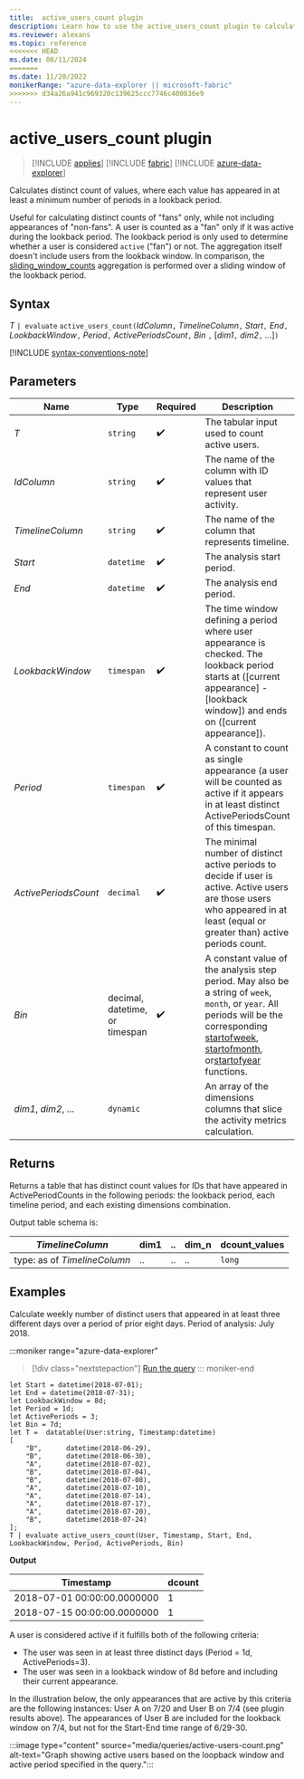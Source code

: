 ```yaml
---
title:  active_users_count plugin
description: Learn how to use the active_users_count plugin to calculate the distinct count of values that appeared in a minimum number of periods in a lookback period.
ms.reviewer: alexans
ms.topic: reference
<<<<<<< HEAD
ms.date: 08/11/2024
=======
ms.date: 11/20/2022
monikerRange: "azure-data-explorer || microsoft-fabric"
>>>>>>> d34a26a941c969320c139625ccc7746c400836e9
---
```

# active_users_count plugin

> [!INCLUDE [applies](../includes/applies-to-version/applies.md)] [!INCLUDE [fabric](../includes/applies-to-version/fabric.md)] [!INCLUDE [azure-data-explorer](../includes/applies-to-version/azure-data-explorer.md)] 

Calculates distinct count of values, where each value has appeared in at least a minimum number of periods in a lookback period.

Useful for calculating distinct counts of "fans" only, while not including appearances of "non-fans". A user is counted as a "fan" only if it was active during the lookback period. The lookback period is only used to determine whether a user is considered `active` ("fan") or not. The aggregation itself doesn't include users from the lookback window. In comparison, the [sliding_window_counts](sliding-window-counts-plugin.md) aggregation is performed over a sliding window of the lookback period.

## Syntax

*T* `| evaluate` `active_users_count(`*IdColumn*`,` *TimelineColumn*`,` *Start*`,` *End*`,` *LookbackWindow*`,` *Period*`,` *ActivePeriodsCount*`,` *Bin* `,` [*dim1*`,` *dim2*`,` ...]`)`

[!INCLUDE [syntax-conventions-note](../includes/syntax-conventions-note.md)]

## Parameters

| Name | Type | Required | Description |
| -- | -- | -- | -- |
| *T* | `string` |  :heavy_check_mark: | The tabular input used to count active users.|
| *IdColumn* | `string` |  :heavy_check_mark: | The name of the column with ID values that represent user activity. |
| *TimelineColumn* | `string` |  :heavy_check_mark: | The name of the column that represents timeline. |
| *Start* | `datetime` |   :heavy_check_mark:  | The analysis start period. |
| *End* | `datetime` |  :heavy_check_mark: | The analysis end period. |
| *LookbackWindow* | `timespan` |  :heavy_check_mark: | The time window defining a period where user appearance is checked. The lookback period starts at ([current appearance] - [lookback window]) and ends on ([current appearance]). |
| *Period* | `timespan` |  :heavy_check_mark: | A constant to count as single appearance (a user will be counted as active if it appears in at least distinct ActivePeriodsCount of this timespan. |
| *ActivePeriodsCount* | `decimal` |  :heavy_check_mark: | The minimal number of distinct active periods to decide if user is active. Active users are those users who appeared in at least (equal or greater than) active periods count. |
| *Bin* | decimal, datetime, or timespan |  :heavy_check_mark: | A constant value of the analysis step period. May also be a string of `week`, `month`, or `year`. All periods will be the corresponding [startofweek](startofweek-function.md), [startofmonth](startofmonth-function.md), or[startofyear](startofyear-function.md) functions. |
| *dim1*, *dim2*, ... | `dynamic` |   | An array of the dimensions columns that slice the activity metrics calculation. |

## Returns

Returns a table that has distinct count values for IDs that have appeared in ActivePeriodCounts in the following periods: the lookback period, each timeline period, and each existing dimensions combination.

Output table schema is:

|*TimelineColumn*|dim1|..|dim_n|dcount_values|
|---|---|---|---|---|
|type: as of *TimelineColumn*|..|..|..| `long` |

## Examples

Calculate weekly number of distinct users that appeared in at least three different days over a period of prior eight days. Period of analysis: July 2018.

:::moniker range="azure-data-explorer"
> [!div class="nextstepaction"]
> <a href="https://dataexplorer.azure.com/clusters/help/databases/Samples?query=H4sIAAAAAAAAA42SwWvCMBTG74X+Dw9PFlJI0rJWhweF3XYYWNlhDIltGMGaSJO6y/74vdZWNlFMcnrv/ZJ85Ptq6WDtRONgAZVw0qmDnHLK8phmMWXRcxjUiLzo6haQXIBXY/Y7Ue7fla7MN7J5NUzeZKNMd5qNnWXp1Eme+xYHydBfKY1VNmIFFt2TuHe1nG6sbObWNUp/EShQhXXicJyPmqIw+AgDwDVZTQj060rvU8xnEXkIJfQCLe9A+DX84U0IpT5Q7vEc89HEUh8o84A49RDOU/zzTzSrgB+QJ1G3SIDozd226JbdlqbVrnfuj2XkHDjShYpcBYcMcSH/Q0K6bES/nOHnRKwCAAA=" target="_blank">Run the query</a>
::: moniker-end

```kusto
let Start = datetime(2018-07-01);
let End = datetime(2018-07-31);
let LookbackWindow = 8d;
let Period = 1d;
let ActivePeriods = 3;
let Bin = 7d;
let T =  datatable(User:string, Timestamp:datetime)
[
    "B",      datetime(2018-06-29),
    "B",      datetime(2018-06-30),
    "A",      datetime(2018-07-02),
    "B",      datetime(2018-07-04),
    "B",      datetime(2018-07-08),
    "A",      datetime(2018-07-10),
    "A",      datetime(2018-07-14),
    "A",      datetime(2018-07-17),
    "A",      datetime(2018-07-20),
    "B",      datetime(2018-07-24)
];
T | evaluate active_users_count(User, Timestamp, Start, End, LookbackWindow, Period, ActivePeriods, Bin)
```

**Output**

|Timestamp|dcount|
|---|---|
|2018-07-01 00:00:00.0000000|1|
|2018-07-15 00:00:00.0000000|1|

A user is considered active if it fulfills both of the following criteria:

* The user was seen in at least three distinct days (Period = 1d, ActivePeriods=3).
* The user was seen in a lookback window of 8d before and including their current appearance.

In the illustration below, the only appearances that are active by this criteria are the following instances: User A on 7/20 and User B on 7/4 (see plugin results above).
The appearances of User B are included for the lookback window on 7/4, but not for the Start-End time range of 6/29-30.

:::image type="content" source="media/queries/active-users-count.png" alt-text="Graph showing active users based on the loopback window and active period specified in the query.":::
